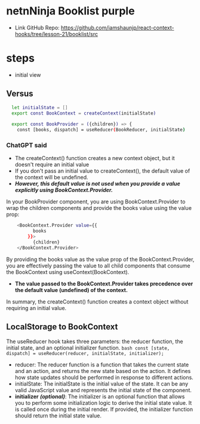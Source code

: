 # netnNinja Booklist purple

- Link GitHub Repo: https://github.com/iamshaunjp/react-context-hooks/tree/lesson-21/booklist/src

# steps

- initial view

## Versus

```bash
  let initialState = []                                                 ||  NO initialState
  export const BookContext = createContext(initialState)                ||  export const BookContext = createContext()  
                                                                        ||
  export const BookProvider = ({children}) => {                         ||
    const [books, dispatch] = useReducer(BookReducer, initialState)     || const [books, dispatch] = useReducer(bookReducer, [])
```

### ChatGPT said
- The createContext() function creates a new context object, but it doesn't require an initial value
- If you don't pass an initial value to createContext(), the default value of the context will be undefined.
- ***However, this default value is not used when you provide a value explicitly using BookContext.Provider.***

In your BookProvider component, you are using BookContext.Provider 
to wrap the children components and provide the books value using the value prop:

```bash
    <BookContext.Provider value={{
          books
        }}>
          {children}
    </BookContext.Provider>
```
By providing the books value as the value prop of the BookContext.Provider, 
you are effectively passing the value to all child components that consume 
the BookContext using useContext(BookContext). 

- **The value passed to the BookContext.Provider takes precedence over the default value (undefined) of the context.**

In summary, the createContext() function creates a context object without requiring an initial value.

## LocalStorage to BookContext
The useReducer hook takes three parameters: 
the reducer function, the initial state, and an optional initializer function.
```bash const [state, dispatch] = useReducer(reducer, initialState, initializer);```

- reducer: The reducer function is a function that takes the current state and 
  an action, and returns the new state based on the action. It defines how state 
  updates should be performed in response to different actions.
- initialState: The initialState is the initial value of the state. It can be 
  any valid JavaScript value and represents the initial state of the component.
- **initializer** ***(optional)***: The initializer is an optional function 
  that allows you to perform some initialization logic to derive the initial state value. It is called once during the initial render. If provided, 
  the initializer function should return the initial state value.